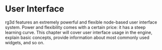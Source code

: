# User Interface 

rg3d features an extremely powerful and flexible node-based user interface system. Power and flexibility comes with
a certain price: it has a steep learning curve. This chapter will cover user interface usage in the engine, explain
basic concepts, provide information about most commonly used widgets, and so on.
